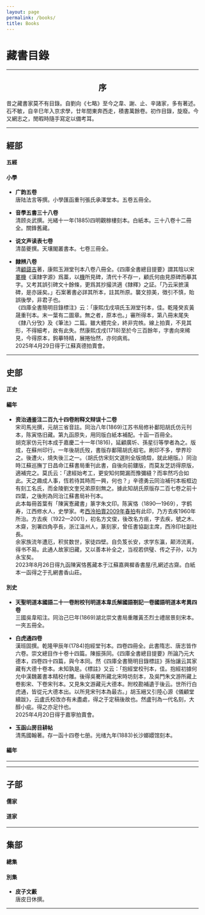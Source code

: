 ```yaml
---
layout: page
permalink: /books/
title: Books
---
```


# 藏書目錄

---

## <center>序</center>

昔之藏書家莫不有目錄。自劉向《七略》至今之韋、謝、止、辛諸家，多有著述。石不敏，自辛巳年入京求學，廿年間東奔西走，積書萬餘卷。初作目錄，旋廢。今又網志之，閒暇時隨手寫定以備考耳。

---

## 經部

#### 五經

#### 小學

- **广韵五卷**<br>唐陆法言等撰。小學匯函重刊張氏承澤堂本。五卷五冊全。

- **音學五書三十八卷**<br>清顾炎武撰。光緒十一年(1885)四明觀稼樓刻本。白紙本。三十八卷十二冊全。關鋒舊藏。

- **说文声读表七卷**<br>清苗夔撰。天壤閣叢書本。七卷三冊全。

- **隸辨八卷**<br>清<u>顧藹吉</u>著，康熙玉淵堂刊本八卷八冊全。《四庫全書總目提要》謂其陰以宋<u>婁機</u>《漢隸字源》爲藁，以<u>機</u>所見碑，清代十不存一，顧氏何由見原碑而摹其字。又考其誤引碑文十餘條，更爲其抄撮洪適《隸釋》之証。「乃云采摭漢碑，是亦誣矣。」石案著書必詳其所本，註其所原。襲文掠美，徴引不慎，貽誤後學，非君子也。<br>《四庫全書簡明目錄標注》云：「康熙戊戌項氏玉淵堂刊本，佳。乾隆癸亥黃晟重刊本。末一葉有二圖章。無之者，原本也。」審所得本，第八冊末尾失《隸八分攷》及《筆法》二篇。雖大體完全，終非完帙。線上拍賣，不見其形，不得細考，故有此失。然康熙戊戌(1718)至於今三百餘年，字書向來稀見，今得原本，鉤摹特精，展捲怡然，亦何病焉。<br>2025年4月29日得于江蘇真德拍賣會。<!--6810-->

---

## 史部

#### 正史

#### 編年

- **资治通鉴注二百九十四卷附释文辩误十二卷**<br>宋司馬光撰，元胡三省音註。同治八年(1869)江苏书局修补鄱阳胡氏仿元刊本，陈寅恪旧藏。第九函原失，用同版白紙本補配。十函一百冊全。<br>胡克家仿元刊本成于嘉慶二十一年(1816)，延顧廣圻、孫星衍等學者為之。版成，在蘇州印行。一年後胡氏歿，書版存鄱陽胡氏祖宅。刷印不多，學界珍之。後遭火，燒失後三之一。（胡氏仿宋刻文選則全版燒燬，就此絕版。）同治時江蘇巡撫丁日昌命江蘇書局重刊此書，自後向前鏤版，而莫友芝訪得原版，適補完之。莫氏云：「逮經始考工，更安知何闕漏而豫彌縫？而率然巧合如此。天之趣成人事，恆若待其時而一興，何也？」辛德勇云同治補刊本板框边有刻工名氏，而金陵劉文奎兄弟原刻無之。據此知胡氏原版存二百七卷之前十四葉，之後則為同治江蘇書局补刊本。<br>此本每冊首葉有「陳寅愙藏書」篆字朱文印。陈寅恪（1890—1969），字鹤寿，江西修水人，史學家。考[西泠拍賣2009年春拍](https://pmgs.kongfz.com/item_pic_1215992/)有此印，乃方去疾1960年所治。方去疾（1922—2001），初名方文俊，後改名方㾀，字去疾，號之木、木齋，別署四角亭長，浙江溫州人，篆刻家，曾任書協副主席，西泠印社副社長。<br>余家族流年遭厄，积贫数世，家徒四壁。自负笈长安，求学东瀛，颠沛流离，得书不易。此通人故家旧藏，又以善本补全之，当视若供璧、传之子孙，以为永宝矣。<br>2023年8月26日得九函陳寅恪舊藏本于江蘇嘉興樨香書屋/孔網述古齋。白紙本一函得之于孔網書香山莊。<!--58000+14000=72000-->

#### 別史

- **天聖明道本國語二十一卷附校刊明道本韋氏解國語劄記一卷國語明道本考異四卷**<br>三國吳韋昭注。同治己巳年(1869)湖北崇文書局重雕黃丕烈士禮居景刻宋本。一夾五冊全。

- **白虎通四卷**<br>漢班固撰。乾隆甲辰年(1784)抱經堂刊本。四卷四冊全。此書隋志、唐志皆作六卷。崇文總目作十卷十四篇。陳振孫同。《四庫全書總目提要》所論乃元大德本，四卷四十四篇，與今本同。然《四庫全書簡明目錄標註》孫怡讓云其家藏有大德十卷本。未知孰是。《標註》又云：「抱經堂校刊本，佳。抱經初據何允中漢魏叢書本精校付雕。後得吳騫所藏北宋時坊刻本，及吳門朱文游所藏上卷影宋、下卷宋刊本。又見朱文游藏元大德本。附校勘補遺于後云。世所行白虎通，皆從元大德本出。以所見宋刊本為最古。」胡玉縉又引陸心源《儀顧堂續跋》，云盧氏校改亦有未盡處，得之于定稿後故也。然盧刊為一代名刻，大醇小疵。得之亦足忭也。<br>2025年4月20日得于嘉寧拍賣會。<!--2270-->

- **玉函山房目耕帖**<br>清馬國翰著。存一函十四卷七册。光绪九年(1883)长沙嫏嬛馆刻本。

#### 編年

  ---

---

## 子部

#### 儒家

#### 道家

---

## 集部

#### 總集

#### 別集

- **皮子文藪**<br>唐皮日休撰。

---
